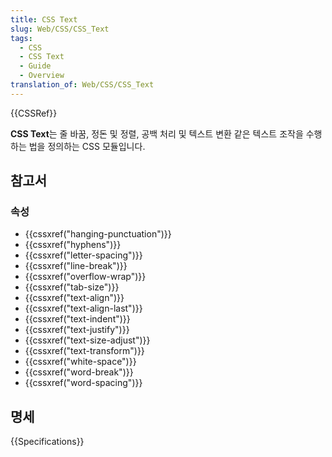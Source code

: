 ```yaml
---
title: CSS Text
slug: Web/CSS/CSS_Text
tags:
  - CSS
  - CSS Text
  - Guide
  - Overview
translation_of: Web/CSS/CSS_Text
---
```

{{CSSRef}}

**CSS Text**는 줄 바꿈, 정돈 및 정렬, 공백 처리 및 텍스트 변환 같은 텍스트 조작을 수행하는 법을 정의하는 CSS 모듈입니다.

## 참고서

### 속성

- {{cssxref("hanging-punctuation")}}
- {{cssxref("hyphens")}}
- {{cssxref("letter-spacing")}}
- {{cssxref("line-break")}}
- {{cssxref("overflow-wrap")}}
- {{cssxref("tab-size")}}
- {{cssxref("text-align")}}
- {{cssxref("text-align-last")}}
- {{cssxref("text-indent")}}
- {{cssxref("text-justify")}}
- {{cssxref("text-size-adjust")}}
- {{cssxref("text-transform")}}
- {{cssxref("white-space")}}
- {{cssxref("word-break")}}
- {{cssxref("word-spacing")}}

## 명세

{{Specifications}}
